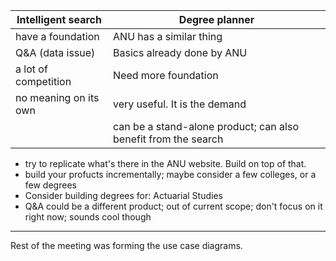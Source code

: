 | Intelligent search | Degree planner |
|-----------------------|--------------|
| have a foundation    |  ANU has a similar thing|
| Q&A (data issue) |Basics already done by ANU|
| a lot of competition | Need more foundation|
| no meaning on its own| very useful. It is the demand |
| | can be a stand-alone product; can also benefit from the search|


* try to replicate what's there in the ANU website. Build on top of that.
* build your profucts incrementally; maybe consider a few colleges, or a few degrees
* Consider building degrees for: Actuarial Studies
* Q&A could be a different product; out of current scope; don't focus on it right now; sounds cool though


----

Rest of the meeting was forming the use case diagrams.